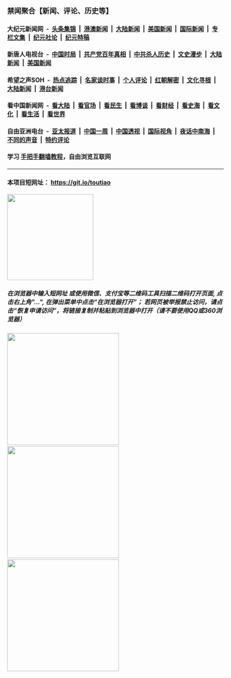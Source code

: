 ### 禁闻聚合【新闻、评论、历史等】

#### 大纪元新闻网 &nbsp;-&nbsp; [头条集锦](indexes/E头条集锦.md?t=02110844) &nbsp;|&nbsp; [港澳新闻](indexes/E港澳新闻.md?t=02110844)  &nbsp;|&nbsp; [大陆新闻](indexes/E大陆新闻.md?t=02110844) &nbsp;|&nbsp; [美国新闻](indexes/E美国新闻.md?t=02110844) &nbsp;|&nbsp; [国际新闻](indexes/E国际新闻.md?t=02110844) &nbsp;|&nbsp; [专栏文集](indexes/E专栏文集.md?t=02110844) &nbsp;|&nbsp; [纪元社论](indexes/E纪元社论.md?t=02110844) &nbsp;|&nbsp; [纪元特稿](indexes/E纪元特稿.md?t=02110844) 

#### 新唐人电视台 &nbsp;-&nbsp; [中国时局](indexes/N中国时局.md?t=02110844) &nbsp;|&nbsp; [共产党百年真相](indexes/N共产党百年真相.md?t=02110844) &nbsp;|&nbsp; [中共杀人历史](indexes/N中共杀人历史.md?t=02110844) &nbsp;|&nbsp; [文史漫步](indexes/N文史漫步.md?t=02110844) &nbsp;|&nbsp; [大陆新闻](indexes/N大陆新闻.md?t=02110844) &nbsp;|&nbsp; [美国新闻](indexes/N美国新闻.md?t=02110844)

#### 希望之声SOH &nbsp;-&nbsp; [热点追踪](indexes/H热点追踪.md?t=02110844) &nbsp;|&nbsp; [名家谈时事](indexes/H名家谈时事.md?t=02110844) &nbsp;|&nbsp; [个人评论](indexes/H个人评论.md?t=02110844)  &nbsp;|&nbsp; [红朝解密](indexes/H红朝解密.md?t=02110844) &nbsp;|&nbsp; [文化寻根](indexes/H文化寻根.md?t=02110844) &nbsp;|&nbsp; [大陆新闻](indexes/H大陆新闻.md?t=02110844) &nbsp;|&nbsp; [港台新闻](indexes/H港台新闻.md?t=02110844)

#### 看中国新闻网 &nbsp;-&nbsp; [看大陆](indexes/S看大陆.md?t=02110844) &nbsp;|&nbsp; [看官场](indexes/S看官场.md?t=02110844) &nbsp;|&nbsp; [看民生](indexes/S看民生.md?t=02110844)  &nbsp;|&nbsp; [看博谈](indexes/S看博谈.md?t=02110844) &nbsp;|&nbsp; [看财经](indexes/S看财经.md?t=02110844) &nbsp;|&nbsp; [看史海](indexes/S看史海.md?t=02110844) &nbsp;|&nbsp; [看文化](indexes/S看文化.md?t=02110844) &nbsp;|&nbsp; [看生活](indexes/S看生活.md?t=02110844) &nbsp;|&nbsp; [看世界](indexes/S看世界.md?t=02110844)

#### 自由亚洲电台 &nbsp;-&nbsp; [亚太报道](indexes/R亚太报道.md?t=02110844) &nbsp;|&nbsp; [中国一周](indexes/R中国一周.md?t=02110844) &nbsp;|&nbsp; [中国透视](indexes/R中国透视.md?t=02110844)  &nbsp;|&nbsp; [国际视角](indexes/R国际视角.md?t=02110844) &nbsp;|&nbsp; [夜话中南海](indexes/R夜话中南海.md?t=02110844) &nbsp;|&nbsp; [不同的声音](indexes/R不同的声音.md?t=02110844) &nbsp;|&nbsp; [特约评论](indexes/R特约评论.md?t=02110844)

#### 学习 [手把手翻墙教程](https://github.com/gfw-breaker/guides/wiki)，自由浏览互联网

----

#### 本项目短网址： https://git.io/toutiao
<img src="https://raw.githubusercontent.com/gfw-breaker/banned-news/master/scripts/img/qr.png" width="200px"/>  

##### 在浏览器中输入短网址 或使用微信、支付宝等二维码工具扫描二维码打开页面, 点击右上角"...", 在弹出菜单中点击“在浏览器打开”； 若网页被举报禁止访问，请点击“恢复申请访问”，将链接复制并粘贴到浏览器中打开（请不要使用QQ或360浏览器）

<img src="https://raw.githubusercontent.com/gfw-breaker/banned-news/master/scripts/img/1.png" width="260px"/> &nbsp; <img src="https://raw.githubusercontent.com/gfw-breaker/banned-news/master/scripts/img/2.png" width="260px"/> &nbsp; <img src="https://raw.githubusercontent.com/gfw-breaker/banned-news/master/scripts/img/3.png" width="260px"/>
